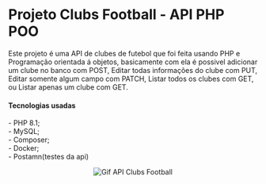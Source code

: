 <h1>Projeto Clubs Football - API PHP POO</h1>

<p>Este projeto é uma API de clubes de futebol  que foi feita
usando PHP e Programação orientada á objetos,
basicamente com ela é possivel adicionar um clube no banco com POST,
Editar todas informações do clube com PUT, Editar somente algum campo com
PATCH, Listar todos os clubes com GET, ou Listar apenas um clube com GET.</p>

<h4>Tecnologias usadas</h4>
<p>
    - PHP 8.1;</br>
    - MySQL; </br>
    - Composer; </br>
    - Docker; </br>
    - Postamn(testes da api)<br>

</p>

<div align="center">
    <img src="https://user-images.githubusercontent.com/85213186/166612141-21cbd5af-1c94-4173-9786-e143ecd0280d.gif" alt="Gif API Clubs Football">
</div>
